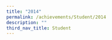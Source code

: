 ```yaml
---
title: "2014"
permalink: /achievements/Student/2014
description: ""
third_nav_title: Student
---
```


